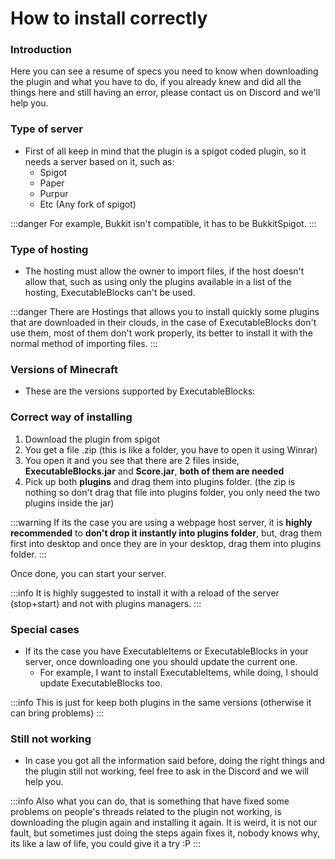# How to install correctly

### Introduction

Here you can see a resume of specs you need to know when downloading the plugin and what you have to do, if you already knew and did all the things here and still having an error, please contact us on Discord and we'll help you.

### Type of server

* First of all keep in mind that the plugin is a spigot coded plugin, so it needs a server based on it, such as:
  * Spigot
  * Paper
  * Purpur
  * Etc (Any fork of spigot)

:::danger
For example, Bukkit isn't compatible, it has to be BukkitSpigot.
:::

### Type of hosting

* The hosting must allow the owner to import files, if the host doesn't allow that, such as using only the plugins available in a list of the hosting, ExecutableBlocks can't be used.

:::danger
There are Hostings that allows you to install quickly some plugins that are downloaded in their clouds, in the case of ExecutableBlocks don't use them, most of them don't work properly, its better to install it with the normal method of importing files.
:::

### Versions of Minecraft

* These are the versions supported by ExecutableBlocks:

### Correct way of installing

1. Download the plugin from spigot
2. You get a file .zip (this is like a folder, you have to open it using Winrar)
3. You open it and you see that there are 2 files inside, **ExecutableBlocks.jar** and **Score.jar**, ****both of them are needed****
4. Pick up both **plugins** and drag them into plugins folder. (the zip is nothing so don't drag that file into plugins folder, you only need the two plugins inside the jar)

:::warning
If its the case you are using a webpage host server, it is ****highly recommended**** to ****don't drop it instantly into plugins folder****, but, drag them first into desktop and once they are in your desktop, drag them into plugins folder.
:::

Once done, you can start your server.

:::info
It is highly suggested to install it with a reload of the server (stop+start) and not with plugins managers.
:::

### Special cases

* If its the case you have ExecutableItems or ExecutableBlocks in your server, once downloading one you should update the current one.
  * For example, I want to install ExecutableItems, while doing, I should update ExecutableBlocks too.

:::info
This is just for keep both plugins in the same versions (otherwise it can bring problems)
:::

### Still not working

* In case you got all the information said before, doing the right things and the plugin still not working, feel free to ask in the Discord and we will help you.

:::info
Also what you can do, that is something that have fixed some problems on people's threads related to the plugin not working, is downloading the plugin again and installing it again. It is weird, it is not our fault, but sometimes just doing the steps again fixes it, nobody knows why, its like a law of life, you could give it a try :P
:::

